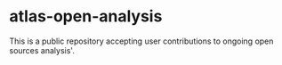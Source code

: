 # atlas-open-analysis
This is a public repository accepting user contributions to ongoing open sources analysis'. 
